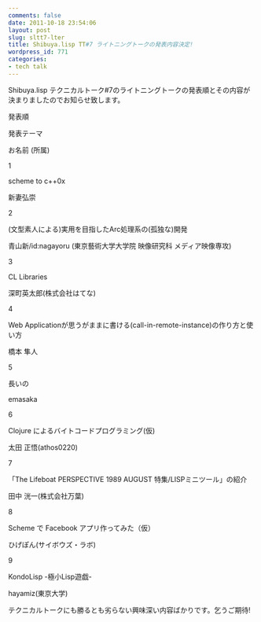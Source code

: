 ```yaml
---
comments: false
date: 2011-10-18 23:54:06
layout: post
slug: sltt7-lter
title: Shibuya.lisp TT#7 ライトニングトークの発表内容決定!
wordpress_id: 771
categories:
- tech talk
---
```


Shibuya.lisp テクニカルトーク#7のライトニングトークの発表順とその内容が決まりましたのでお知らせ致します。








発表順


発表テーマ


お名前 (所属)






1


scheme to c++0x


新妻弘崇






2


(文型素人による)実用を目指したArc処理系の(孤独な)開発


青山新/id:nagayoru
(東京藝術大学大学院 映像研究科 メディア映像専攻)






3


CL Libraries


深町英太郎(株式会社はてな)






4


Web Applicationが思うがままに書ける(call-in-remote-instance)の作り方と使い方


橋本 隼人






5


長いの


emasaka






6


Clojure によるバイトコードプログラミング(仮)


太田 正悟(athos0220)






7


「The Lifeboat PERSPECTIVE 1989 AUGUST 特集/LISPミニツール」の紹介


田中 洸一(株式会社万葉)






8


Scheme で Facebook アプリ作ってみた（仮）


ひげぽん(サイボウズ・ラボ)






9


KondoLisp -極小Lisp遊戯-


hayamiz(東京大学)



テクニカルトークにも勝るとも劣らない興味深い内容ばかりです。乞うご期待!
